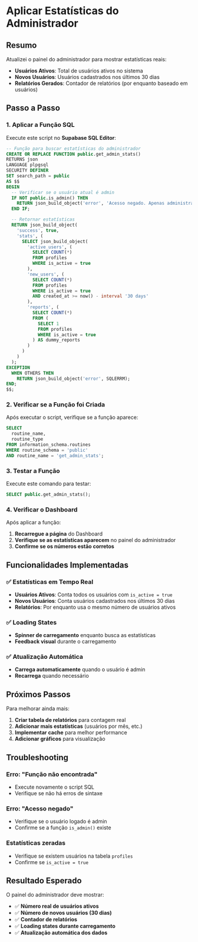 # Aplicar Estatísticas do Administrador

## Resumo

Atualizei o painel do administrador para mostrar estatísticas reais:
- **Usuários Ativos**: Total de usuários ativos no sistema
- **Novos Usuários**: Usuários cadastrados nos últimos 30 dias
- **Relatórios Gerados**: Contador de relatórios (por enquanto baseado em usuários)

## Passo a Passo

### 1. Aplicar a Função SQL

Execute este script no **Supabase SQL Editor**:

```sql
-- Função para buscar estatísticas do administrador
CREATE OR REPLACE FUNCTION public.get_admin_stats()
RETURNS json
LANGUAGE plpgsql
SECURITY DEFINER
SET search_path = public
AS $$
BEGIN
  -- Verificar se o usuário atual é admin
  IF NOT public.is_admin() THEN
    RETURN json_build_object('error', 'Acesso negado. Apenas administradores podem acessar esta funcionalidade.');
  END IF;

  -- Retornar estatísticas
  RETURN json_build_object(
    'success', true,
    'stats', (
      SELECT json_build_object(
        'active_users', (
          SELECT COUNT(*) 
          FROM profiles 
          WHERE is_active = true
        ),
        'new_users', (
          SELECT COUNT(*) 
          FROM profiles 
          WHERE is_active = true 
          AND created_at >= now() - interval '30 days'
        ),
        'reports', (
          SELECT COUNT(*) 
          FROM (
            SELECT 1 
            FROM profiles 
            WHERE is_active = true
          ) AS dummy_reports
        )
      )
    )
  );
EXCEPTION
  WHEN OTHERS THEN
    RETURN json_build_object('error', SQLERRM);
END;
$$;
```

### 2. Verificar se a Função foi Criada

Após executar o script, verifique se a função aparece:

```sql
SELECT 
  routine_name,
  routine_type
FROM information_schema.routines 
WHERE routine_schema = 'public' 
AND routine_name = 'get_admin_stats';
```

### 3. Testar a Função

Execute este comando para testar:

```sql
SELECT public.get_admin_stats();
```

### 4. Verificar o Dashboard

Após aplicar a função:

1. **Recarregue a página** do Dashboard
2. **Verifique se as estatísticas aparecem** no painel do administrador
3. **Confirme se os números estão corretos**

## Funcionalidades Implementadas

### ✅ Estatísticas em Tempo Real
- **Usuários Ativos**: Conta todos os usuários com `is_active = true`
- **Novos Usuários**: Conta usuários cadastrados nos últimos 30 dias
- **Relatórios**: Por enquanto usa o mesmo número de usuários ativos

### ✅ Loading States
- **Spinner de carregamento** enquanto busca as estatísticas
- **Feedback visual** durante o carregamento

### ✅ Atualização Automática
- **Carrega automaticamente** quando o usuário é admin
- **Recarrega** quando necessário

## Próximos Passos

Para melhorar ainda mais:

1. **Criar tabela de relatórios** para contagem real
2. **Adicionar mais estatísticas** (usuários por mês, etc.)
3. **Implementar cache** para melhor performance
4. **Adicionar gráficos** para visualização

## Troubleshooting

### Erro: "Função não encontrada"
- Execute novamente o script SQL
- Verifique se não há erros de sintaxe

### Erro: "Acesso negado"
- Verifique se o usuário logado é admin
- Confirme se a função `is_admin()` existe

### Estatísticas zeradas
- Verifique se existem usuários na tabela `profiles`
- Confirme se `is_active = true`

## Resultado Esperado

O painel do administrador deve mostrar:

- ✅ **Número real de usuários ativos**
- ✅ **Número de novos usuários (30 dias)**
- ✅ **Contador de relatórios**
- ✅ **Loading states durante carregamento**
- ✅ **Atualização automática dos dados**
